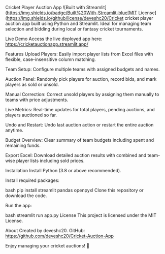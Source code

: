 Cricket Player Auction App
![Built with Streamlit](https://img.shields.io/badge/Built%20With-Streamlit-blue[MIT License](https://img.shields.io/github/license/deveshc20/Cricket cricket player auction app built using Python and Streamlit. Ideal for managing team selection and bidding during local or fantasy cricket tournaments.

Live Demo
Access the live deployed app here:
https://cricketauctionapp.streamlit.app/

Features
Upload Players: Easily import player lists from Excel files with flexible, case-insensitive column matching.

Team Setup: Configure multiple teams with assigned budgets and names.

Auction Panel: Randomly pick players for auction, record bids, and mark players as sold or unsold.

Manual Correction: Correct unsold players by assigning them manually to teams with price adjustments.

Live Metrics: Real-time updates for total players, pending auctions, and players auctioned so far.

Undo and Restart: Undo last auction action or restart the entire auction anytime.

Budget Overview: Clear summary of team budgets including spent and remaining funds.

Export Excel: Download detailed auction results with combined and team-wise player lists including sold prices.

Installation
Install Python (3.8 or above recommended).

Install required packages:

bash
pip install streamlit pandas openpyxl
Clone this repository or download the code.

Run the app:

bash
streamlit run app.py
License
This project is licensed under the MIT License.

About
Created by deveshc20.
GitHub: https://github.com/deveshc20/Cricket-Auction-App

Enjoy managing your cricket auctions! 🏏
